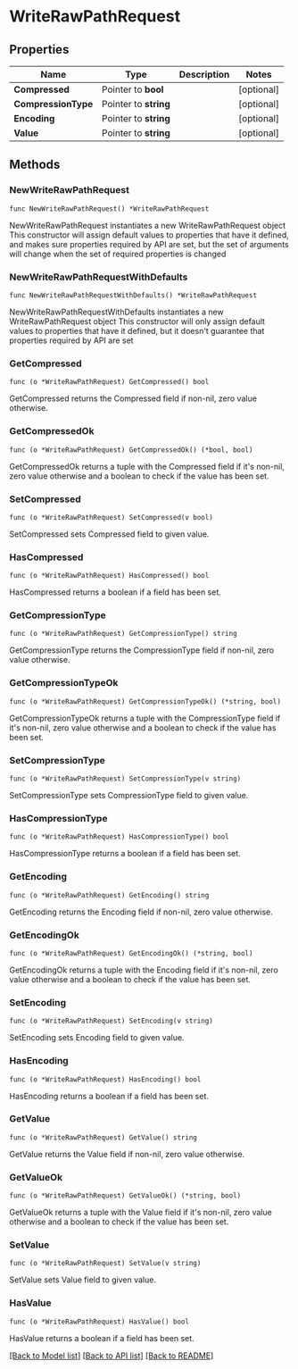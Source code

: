 # WriteRawPathRequest


## Properties

Name | Type | Description | Notes
------------ | ------------- | ------------- | -------------
**Compressed** | Pointer to **bool** |  | [optional] 
**CompressionType** | Pointer to **string** |  | [optional] 
**Encoding** | Pointer to **string** |  | [optional] 
**Value** | Pointer to **string** |  | [optional] 



## Methods


### NewWriteRawPathRequest

`func NewWriteRawPathRequest() *WriteRawPathRequest`

NewWriteRawPathRequest instantiates a new WriteRawPathRequest object
This constructor will assign default values to properties that have it defined,
and makes sure properties required by API are set, but the set of arguments
will change when the set of required properties is changed

### NewWriteRawPathRequestWithDefaults

`func NewWriteRawPathRequestWithDefaults() *WriteRawPathRequest`

NewWriteRawPathRequestWithDefaults instantiates a new WriteRawPathRequest object
This constructor will only assign default values to properties that have it defined,
but it doesn't guarantee that properties required by API are set


### GetCompressed

`func (o *WriteRawPathRequest) GetCompressed() bool`

GetCompressed returns the Compressed field if non-nil, zero value otherwise.

### GetCompressedOk

`func (o *WriteRawPathRequest) GetCompressedOk() (*bool, bool)`

GetCompressedOk returns a tuple with the Compressed field if it's non-nil, zero value otherwise
and a boolean to check if the value has been set.

### SetCompressed

`func (o *WriteRawPathRequest) SetCompressed(v bool)`

SetCompressed sets Compressed field to given value.


### HasCompressed

`func (o *WriteRawPathRequest) HasCompressed() bool`

HasCompressed returns a boolean if a field has been set.




### GetCompressionType

`func (o *WriteRawPathRequest) GetCompressionType() string`

GetCompressionType returns the CompressionType field if non-nil, zero value otherwise.

### GetCompressionTypeOk

`func (o *WriteRawPathRequest) GetCompressionTypeOk() (*string, bool)`

GetCompressionTypeOk returns a tuple with the CompressionType field if it's non-nil, zero value otherwise
and a boolean to check if the value has been set.

### SetCompressionType

`func (o *WriteRawPathRequest) SetCompressionType(v string)`

SetCompressionType sets CompressionType field to given value.


### HasCompressionType

`func (o *WriteRawPathRequest) HasCompressionType() bool`

HasCompressionType returns a boolean if a field has been set.




### GetEncoding

`func (o *WriteRawPathRequest) GetEncoding() string`

GetEncoding returns the Encoding field if non-nil, zero value otherwise.

### GetEncodingOk

`func (o *WriteRawPathRequest) GetEncodingOk() (*string, bool)`

GetEncodingOk returns a tuple with the Encoding field if it's non-nil, zero value otherwise
and a boolean to check if the value has been set.

### SetEncoding

`func (o *WriteRawPathRequest) SetEncoding(v string)`

SetEncoding sets Encoding field to given value.


### HasEncoding

`func (o *WriteRawPathRequest) HasEncoding() bool`

HasEncoding returns a boolean if a field has been set.




### GetValue

`func (o *WriteRawPathRequest) GetValue() string`

GetValue returns the Value field if non-nil, zero value otherwise.

### GetValueOk

`func (o *WriteRawPathRequest) GetValueOk() (*string, bool)`

GetValueOk returns a tuple with the Value field if it's non-nil, zero value otherwise
and a boolean to check if the value has been set.

### SetValue

`func (o *WriteRawPathRequest) SetValue(v string)`

SetValue sets Value field to given value.


### HasValue

`func (o *WriteRawPathRequest) HasValue() bool`

HasValue returns a boolean if a field has been set.









[[Back to Model list]](../README.md#documentation-for-models) [[Back to API list]](../README.md#documentation-for-api-endpoints) [[Back to README]](../README.md)


